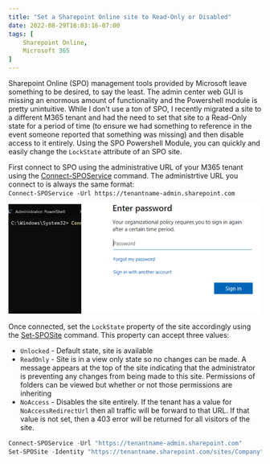 ```yaml
---
title: "Set a Sharepoint Online site to Read-Only or Disabled"
date: 2022-08-29T16:03:16-07:00
tags: [
    Sharepoint Online,
    Microsoft 365
]
---
```


Sharepoint Online (SPO) management tools provided by Microsoft leave something to be desired, to say the least. The admin center web GUI is missing an enormous amount of functionality and the Powershell module is pretty unintuitive. While I don't use a ton of SPO, I recently migrated a site to a different M365 tenant and had the need to set that site to a Read-Only state for a period of time (to ensure we had something to reference in the event someone reported that something was missing) and then disable access to it entirely. Using the SPO Powershell Module, you can quickly and easily change the `LockState` attribute of an SPO site.

First connect to SPO using the administrative URL of your M365 tenant using the [Connect-SPOService](https://docs.microsoft.com/en-us/powershell/module/sharepoint-online/connect-sposervice?view=sharepoint-ps) command. The administrtive URL you connect to is always the same format:  
`Connect-SPOService -Url https://tenantname-admin.sharepoint.com` 

![](spo-connect.png)  

Once connected, set the `LockState` property of the site accordingly using the [Set-SPOSite](https://docs.microsoft.com/en-us/powershell/module/sharepoint-online/set-sposite?view=sharepoint-ps) command. This property can accept three values:
* `Unlocked` - Default state, site is available
* `ReadOnly` - Site is in a view only state so no changes can be made. A message appears at the top of the site indicating that the administrator is preventing any changes from being made to this site. Permissions of folders can be viewed but whether or not those permissions are inheriting
* `NoAccess` - Disables the site entirely. If the tenant has a value for `NoAccessRedirectUrl` then all traffic will be forward to that URL. If that value is not set, then a 403 error will be returned for all visitors of the site.
```powershell
Connect-SPOService -Url "https://tenantname-admin.sharepoint.com"
Set-SPOSite -Identity "https://tenantname.sharepoint.com/sites/Company" -LockState "ReadOnly"
```